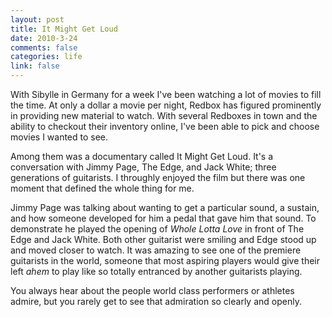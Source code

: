 ```yaml
--- 
layout: post
title: It Might Get Loud
date: 2010-3-24
comments: false
categories: life
link: false
---
```

With Sibylle in Germany for a week I've been watching a lot of movies to fill the time. At only a dollar a movie per night, Redbox has figured prominently in providing new material to watch. With several Redboxes in town and the ability to checkout their inventory online, I've been able to pick and choose movies I wanted to see.

Among them was a documentary called It Might Get Loud. It's a conversation with Jimmy Page, The Edge, and Jack White; three generations of guitarists. I throughly enjoyed the film but there was one moment that defined the whole thing for me.

Jimmy Page was talking about wanting to get a particular sound, a sustain, and how someone developed for him a pedal that gave him that sound. To demonstrate he played the opening of <em>Whole Lotta Love</em> in front of The Edge and Jack White. Both other guitarist were smiling and Edge stood up and moved closer to watch. It was amazing to see one of the premiere guitarists in the world, someone that most aspiring players would give their left _ahem_ to play like so totally entranced by another guitarists playing.

You always hear about the people world class performers or athletes admire, but you rarely get to see that admiration so clearly and openly.
